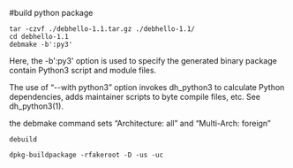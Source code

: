 #build python package

```
tar -czvf ./debhello-1.1.tar.gz ./debhello-1.1/
cd debhello-1.1
debmake -b':py3'
```

Here, the -b':py3' option is used to specify the generated binary package 
contain Python3 script and module files.


The use of “--with python3” option invokes dh_python3 to calculate Python 
dependencies, adds maintainer scripts to byte compile files, etc. See 
dh_python3(1).


the debmake command sets “Architecture: all” and “Multi-Arch: foreign”


```
debuild
```

```
dpkg-buildpackage -rfakeroot -D -us -uc
```
